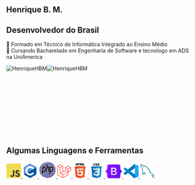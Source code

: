 ## Henrique B. M.
## Desenvolvedor do Brasil


📝 Formado em Técnico de Informática Integrado ao Ensino Médio
<br /> 📄 Cursando Bacharelado em Engenharia de Software e tecnologo em ADS na UniÁmerica

<div >
    <div>
        <img align="left" src="https://github-readme-stats.vercel.app/api?username=HenriqueHBM&show_icons=true&locale=pt-br&theme=dracula&hide=contribs,issues&show=prs_merged&border_radius=20&rank_icon=github&custom_title=Estatísticas" alt="HenriqueHBM" />
    </div>
    <div>
        <img align="left" src="https://github-readme-stats.vercel.app/api/top-langs/?username=HenriqueHBM&layout=compact&border_radius=20&locale=pt-br&theme=dracula&hide=css" alt="HenriqueHBM" />
    </div> <br />
</div>
<br />
<br />
<br />
<br />
<br />
<br />
<br />
<br />
<br />
<br />

## Algumas Linguagens e Ferramentas
<p align='left'>
    <a href="https://developer.mozilla.org/en-US/docs/Web/JavaScript" target="_blank" rel="noreferrer"> 
        <img src="icons/javascript.svg" alt="JavaScript" width="40" height="40" /> 
    </a>
    <a href="https://www.cprogramming.com/" target="_blank" rel="noreferrer"> 
        <img src="icons/c.svg" alt="C" width="40" height="40" /> 
    </a> 
    <a href="https://www.php.net/manual/en/" target="_blank" rel="noreferrer"> 
        <img src="icons/php.svg" alt="PHP" width="45" height="45" /> 
    </a> 
    <a href="https://laravel.com/" target="_blank" rel="noreferrer"> 
        <img src="icons/Laravel.svg" alt="Laravel" width="37" height="37" /> 
    </a> 
    <a href="https://www.w3.org/html/" target="_blank" rel="noreferrer"> 
        <img src="icons/html5.svg" alt="HTML5" width="40" height="40" /> 
    </a>
    <a href="https://www.w3schools.com/css/" target="_blank" rel="noreferrer"> 
        <img src="icons/css3.svg" alt="CSS3" width="40" height="40" /> 
    </a>
    <a href="https://getbootstrap.com/" target="_blank" rel="noreferrer"> 
        <img src="icons/bootstrap.svg" alt="Bootstrap" width="45" height="37" /> 
    </a>  
    <a href="https://code.visualstudio.com/brand" target="_blank" rel="noreferrer"> 
        <img src="icons/vscode.png" alt="VSCode" width="40" height="38" /> 
    </a>
     <a href="https://dev.mysql.com/doc/" target="_blank" rel="noreferrer"> 
        <img src="icons/mysql.svg" alt="MYSQL" width="40" height="38" /> 
    </a>
</p>


<!--
**HenriqueHBM/HenriqueHBM** is a ✨ _special_ ✨ repository because its `README.md` (this file) appears on your GitHub profile.

Here are some ideas to get you started:

- 🔭 I’m currently working on ...
- 🌱 I’m currently learning ...
- 👯 I’m looking to collaborate on ...
- 🤔 I’m looking for help with ...
- 💬 Ask me about ...
- 📫 How to reach me: ...
- 😄 Pronouns: ...
- ⚡ Fun fact: ...
-->
